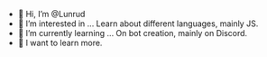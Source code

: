 - 👋 Hi, I’m @Lunrud
- 👀 I’m interested in ... Learn about different languages, mainly JS.
- 🌱 I’m currently learning ... On bot creation, mainly on Discord.
- 💞️ I want to learn more. 

<!---
Lunrud/Lunrud is a ✨ special ✨ repository because its `README.md` (this file) appears on your GitHub profile.
You can click the Preview link to take a look at your changes.
--->
